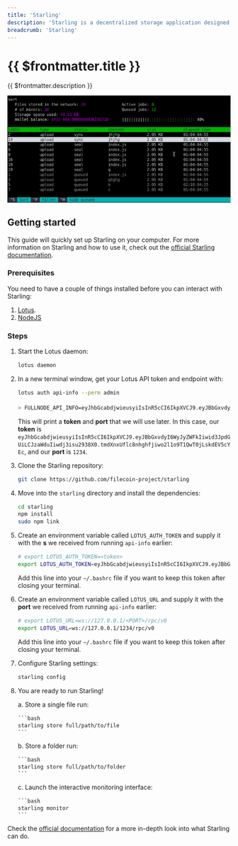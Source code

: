 ```yaml
---
title: 'Starling'
description: 'Starling is a decentralized storage application designed for use in archival settings, where the ability to demonstrate the authenticity of a file over the course of time is of paramount importance.'
breadcrumb: 'Starling'
---
```


# {{ $frontmatter.title }}

{{ $frontmatter.description }}

<center>
<a href="https://starlingstorage.io" target="_blank"><img src="./images/starling.gif" alt="starling" /></a>
</center>

## Getting started

This guide will quickly set up Starling on your computer. For more information on Starling and how to use it, check out the [official Starling documentation](https://starlingstorage.io/).

### Prerequisites

You need to have a couple of things installed before you can interact with Starling:

1. [Lotus](../get-started/lotus/installation.md).
1. [NodeJS](https://nodejs.org/en/download/)

### Steps

1.  Start the Lotus daemon:

    ```bash
    lotus daemon
    ```

1.  In a new terminal window, get your Lotus API token and endpoint with:

    ```bash
    lotus auth api-info --perm admin

    > FULLNODE_API_INFO=eyJhbGcabdjwieusyiIsInR5cCI6IkpXVCJ9.eyJBbGxvdyI6WyJyZWFkIiwid3JpdGUiLCJzaWduIiwdj3isu2938X0.tmdXnxUflc8nhghfjiwo2l1o9T1QwT0jLskdEV5cYEc:/ip4/127.0.0.1/tcp/1234/http

    ```

    This will print a **token** and **port** that we will use later. In this case, our **token** is `eyJhbGcabdjwieusyiIsInR5cCI6IkpXVCJ9.eyJBbGxvdyI6WyJyZWFkIiwid3JpdGUiLCJzaWduIiwdj3isu2938X0.tmdXnxUflc8nhghfjiwo2l1o9T1QwT0jLskdEV5cYEc`, and our **port** is `1234`.

1.  Clone the Starling repository:

    ```bash
    git clone https://github.com/filecoin-project/starling
    ```

1.  Move into the `starling` directory and install the dependencies:

    ```bash
    cd starling
    npm install
    sudo npm link
    ```

1.  Create an environment variable called `LOTUS_AUTH_TOKEN` and supply it with the **s** we received from running `api-info` earlier:

    ```bash
    # export LOTUS_AUTH_TOKEN=<token>
    export LOTUS_AUTH_TOKEN=eyJhbGcabdjwieusyiIsInR5cCI6IkpXVCJ9.eyJBbGxvdyI6WyJyZWFkIiwid3JpdGUiLCJzaWduIiwdj3isu2938X0.tmdXnxUflc8nhghfjiwo2l1o9T1QwT0jLskdEV5cYEc
    ```

    Add this line into your `~/.bashrc` file if you want to keep this token after closing your terminal.

1.  Create an environment variable called `LOTUS_URL` and supply it with the **port** we received from running `api-info` earlier:

    ```bash
    # export LOTUS_URL=ws://127.0.0.1/<PORT>/rpc/v0
    export LOTUS_URL=ws://127.0.0.1/1234/rpc/v0
    ```

    Add this line into your `~/.bashrc` file if you want to keep this token after closing your terminal.

1.  Configure Starling settings:

    ```bash
    starling config
    ```

1.  You are ready to run Starling!

    a. Store a single file run:

        ```bash
        starling store full/path/to/file
        ```

    b. Store a folder run:

        ```bash
        starling store full/path/to/folder
        ```

    c. Launch the interactive monitoring interface:

        ```bash
        starling monitor
        ```

Check the [official documentation](https://starlingstorage.io/commands.html) for a more in-depth look into what Starling can do.

